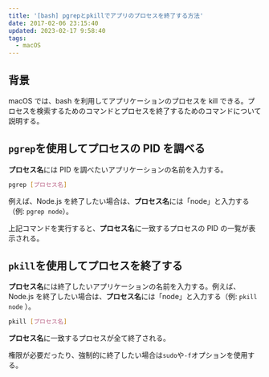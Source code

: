 ```yaml
---
title: '[bash] pgrepとpkillでアプリのプロセスを終了する方法'
date: 2017-02-06 23:15:40
updated: 2023-02-17 9:58:40
tags:
  - macOS
---
```


## 背景

macOS では、bash を利用してアプリケーションのプロセスを kill できる。プロセスを検索するためのコマンドとプロセスを終了するためのコマンドについて説明する。

## `pgrep`を使用してプロセスの PID を調べる

**プロセス名**には PID を調べたいアプリケーションの名前を入力する。

```bash
pgrep [プロセス名]
```

例えば、Node.js を終了したい場合は、**プロセス名**には「node」と入力する（例: `pgrep node`）。

上記コマンドを実行すると、**プロセス名**に一致するプロセスの PID の一覧が表示される。

## `pkill`を使用してプロセスを終了する

**プロセス名**には終了したいアプリケーションの名前を入力する。例えば、Node.js を終了したい場合は、**プロセス名**には「node」と入力する（例: `pkill node`
）。

```bash
pkill [プロセス名]
```

**プロセス名**に一致するプロセスが全て終了される。

権限が必要だったり、強制的に終了したい場合は`sudo`や`-f`オプションを使用する。
